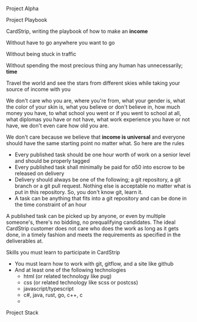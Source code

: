 Project Alpha

Project Playbook

CardStrip, writing the playbook of how to make an **income**

Without have to go anywhere you want to go

Without being stuck in traffic

Without spending the most precious thing any human has unnecessarily; **time**

Travel the world and see the stars from different skies while taking your source of income with you

We don't care who you are, where you're from, what your gender is, what the color of your skin is, what you believe or don't believe in, how much money you have, to what school you went or if you went to school at all, what diplomas you have or not have, what work experience you have or not have, we don't even care how old you are.

We don't care because we believe that **income is universal** and everyone should have the same starting point no matter what. So here are the rules

- Every published task should be one hour worth of work on a senior level and should be properly tagged
- Every published task shall minimally be paid for α50 into escrow to be released on delivery
- Delivery should always be one of the following; a git repository, a git branch or a git pull request. Nothing else is acceptable no matter what is put in this repository. So, you don't know git, learn it.
- A task can be anything that fits into a git repository and can be done in the time constraint of an hour



A published task can be picked up by anyone, or even by multiple someone's, there's no bidding, no prequalifying candidates. The ideal CardStrip customer does not care who does the work as long as it gets done, in a timely fashion and meets the requirements as specified in the deliverables at.



Skills you must learn to participate in CardStrip 

- You must learn how to work with git, gitflow, and a site like github
- And at least one of the following technologies
  - html (or related technology like pug)
  - css (or related technology like scss or postcss)
  - javascript/typescript
  - c#, java, rust, go, c++, c
  - 

Project Stack